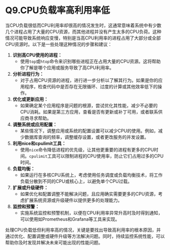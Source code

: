 # Q9.CPU负载率高利用率低

当CPU负载很低而CPU利用率却很高的情况发生时，这通常意味着系统中有少数几个进程占用了大量的CPU资源，而其他进程并没有产生太多的CPU负荷。这种情况可能导致系统响应变慢，特别是当高CPU利用率的进程占用了大部分或全部CPU资源时。以下是一些处理这种情况的步骤和建议：

1. **识别高CPU使用的进程：**
   - 使用`top`或`htop`命令来识别哪些进程正在占用大量的CPU资源。这将帮助你了解是哪个应用或服务导致了高CPU利用率。
2. **分析进程行为：**
   - 对于占用CPU资源的进程，进行进一步分析以了解其行为。如果是你的应用程序，检查代码中是否存在无限循环、过度的计算或其他效率低下的操作。
3. **优化或更新应用：**
   - 如果确定某个应用程序是问题的根源，尝试优化其性能，减少不必要的CPU消耗。如果是第三方应用，查看是否有更新或补丁可用，或者联系供应商寻求帮助。
4. **调整系统或应用配置：**
   - 某些情况下，调整应用或系统的配置设置可以减少CPU的使用。例如，减少数据库查询的频率，调整缓存设置，或者更改服务的并发设置。
5. **利用nice和cpulimit工具：**
   - 使用`nice`命令降低进程的优先级，让其他更重要的进程有更多的CPU时间。`cpulimit`工具可以限制进程的CPU使用率，防止它们占用过多的CPU时间。
6. **负载均衡：**
   - 如果运行在多核CPU系统上，考虑使用任务调度或负载均衡技术，将工作负载分散到不同的CPU或核心上，以避免单个CPU过载。
7. **扩展或升级硬件：**
   - 如果优化和配置调整不能解决问题，且应用确实需要更多的CPU资源，考虑扩展系统资源或升级硬件以提供更多的处理能力。
8. **监控和预警：**
   - 实施系统监控和预警机制，以便在CPU利用率异常升高时及时得到通知，可以使用如Prometheus和Grafana等工具来实现。

处理CPU负载低但利用率高的情况，关键是要找出导致高利用率的根本原因，并通过优化、配置调整或硬件升级等方法解决问题。同时，持续监控系统性能，可以帮助你及时发现并解决未来可能出现的性能问题。